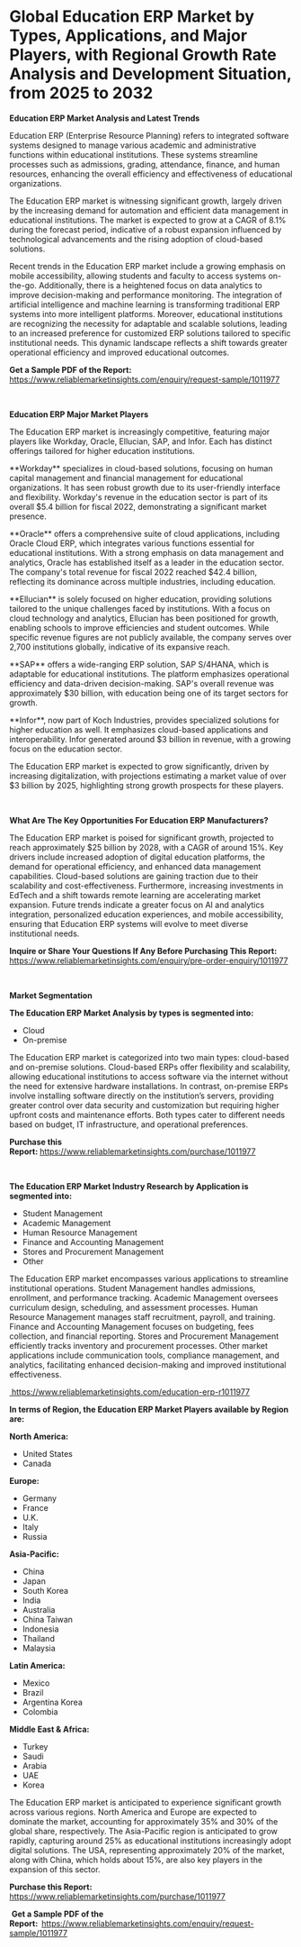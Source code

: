 <p><h1>Global Education ERP Market by Types, Applications, and Major Players, with Regional Growth Rate Analysis and Development Situation, from 2025 to 2032</h1></p><p><strong>Education ERP Market Analysis and Latest Trends</strong></p>
<p><p>Education ERP (Enterprise Resource Planning) refers to integrated software systems designed to manage various academic and administrative functions within educational institutions. These systems streamline processes such as admissions, grading, attendance, finance, and human resources, enhancing the overall efficiency and effectiveness of educational organizations.</p><p>The Education ERP market is witnessing significant growth, largely driven by the increasing demand for automation and efficient data management in educational institutions. The market is expected to grow at a CAGR of 8.1% during the forecast period, indicative of a robust expansion influenced by technological advancements and the rising adoption of cloud-based solutions. </p><p>Recent trends in the Education ERP market include a growing emphasis on mobile accessibility, allowing students and faculty to access systems on-the-go. Additionally, there is a heightened focus on data analytics to improve decision-making and performance monitoring. The integration of artificial intelligence and machine learning is transforming traditional ERP systems into more intelligent platforms. Moreover, educational institutions are recognizing the necessity for adaptable and scalable solutions, leading to an increased preference for customized ERP solutions tailored to specific institutional needs. This dynamic landscape reflects a shift towards greater operational efficiency and improved educational outcomes.</p></p>
<p><strong>Get a Sample PDF of the Report:&nbsp;</strong> <a href="https://www.reliablemarketinsights.com/enquiry/request-sample/1011977?utm_campaign=3318&utm_medium=2&utm_source=Github&utm_content=ia&utm_term=16042025&utm_id=education-erp">https://www.reliablemarketinsights.com/enquiry/request-sample/1011977</a></p>
<p>&nbsp;</p>
<p><strong>Education ERP Major Market Players</strong></p>
<p><p>The Education ERP market is increasingly competitive, featuring major players like Workday, Oracle, Ellucian, SAP, and Infor. Each has distinct offerings tailored for higher education institutions.</p><p>**Workday** specializes in cloud-based solutions, focusing on human capital management and financial management for educational organizations. It has seen robust growth due to its user-friendly interface and flexibility. Workday's revenue in the education sector is part of its overall $5.4 billion for fiscal 2022, demonstrating a significant market presence.</p><p>**Oracle** offers a comprehensive suite of cloud applications, including Oracle Cloud ERP, which integrates various functions essential for educational institutions. With a strong emphasis on data management and analytics, Oracle has established itself as a leader in the education sector. The company's total revenue for fiscal 2022 reached $42.4 billion, reflecting its dominance across multiple industries, including education.</p><p>**Ellucian** is solely focused on higher education, providing solutions tailored to the unique challenges faced by institutions. With a focus on cloud technology and analytics, Ellucian has been positioned for growth, enabling schools to improve efficiencies and student outcomes. While specific revenue figures are not publicly available, the company serves over 2,700 institutions globally, indicative of its expansive reach.</p><p>**SAP** offers a wide-ranging ERP solution, SAP S/4HANA, which is adaptable for educational institutions. The platform emphasizes operational efficiency and data-driven decision-making. SAP's overall revenue was approximately $30 billion, with education being one of its target sectors for growth.</p><p>**Infor**, now part of Koch Industries, provides specialized solutions for higher education as well. It emphasizes cloud-based applications and interoperability. Infor generated around $3 billion in revenue, with a growing focus on the education sector.</p><p>The Education ERP market is expected to grow significantly, driven by increasing digitalization, with projections estimating a market value of over $3 billion by 2025, highlighting strong growth prospects for these players.</p></p>
<p>&nbsp;</p>
<p><strong>What Are The Key Opportunities For Education ERP Manufacturers?</strong></p>
<p><p>The Education ERP market is poised for significant growth, projected to reach approximately $25 billion by 2028, with a CAGR of around 15%. Key drivers include increased adoption of digital education platforms, the demand for operational efficiency, and enhanced data management capabilities. Cloud-based solutions are gaining traction due to their scalability and cost-effectiveness. Furthermore, increasing investments in EdTech and a shift towards remote learning are accelerating market expansion. Future trends indicate a greater focus on AI and analytics integration, personalized education experiences, and mobile accessibility, ensuring that Education ERP systems will evolve to meet diverse institutional needs.</p></p>
<p><strong>Inquire or Share Your Questions If Any Before Purchasing This Report:</strong> <a href="https://www.reliablemarketinsights.com/enquiry/pre-order-enquiry/1011977?utm_campaign=3318&utm_medium=2&utm_source=Github&utm_content=ia&utm_term=16042025&utm_id=education-erp">https://www.reliablemarketinsights.com/enquiry/pre-order-enquiry/1011977</a></p>
<p>&nbsp;</p>
<p><strong>Market Segmentation</strong></p>
<p><strong>The Education ERP Market Analysis by types is segmented into:</strong></p>
<p><ul><li>Cloud</li><li>On-premise</li></ul></p>
<p><p>The Education ERP market is categorized into two main types: cloud-based and on-premise solutions. Cloud-based ERPs offer flexibility and scalability, allowing educational institutions to access software via the internet without the need for extensive hardware installations. In contrast, on-premise ERPs involve installing software directly on the institution’s servers, providing greater control over data security and customization but requiring higher upfront costs and maintenance efforts. Both types cater to different needs based on budget, IT infrastructure, and operational preferences.</p></p>
<p><strong>Purchase this Report:&nbsp;</strong><a href="https://www.reliablemarketinsights.com/purchase/1011977?utm_campaign=3318&utm_medium=2&utm_source=Github&utm_content=ia&utm_term=16042025&utm_id=education-erp">https://www.reliablemarketinsights.com/purchase/1011977</a></p>
<p>&nbsp;</p>
<p><strong>The Education ERP Market Industry Research by Application is segmented into:</strong></p>
<p><ul><li>Student Management</li><li>Academic Management</li><li>Human Resource Management</li><li>Finance and Accounting Management</li><li>Stores and Procurement Management</li><li>Other</li></ul></p>
<p><p>The Education ERP market encompasses various applications to streamline institutional operations. Student Management handles admissions, enrollment, and performance tracking. Academic Management oversees curriculum design, scheduling, and assessment processes. Human Resource Management manages staff recruitment, payroll, and training. Finance and Accounting Management focuses on budgeting, fees collection, and financial reporting. Stores and Procurement Management efficiently tracks inventory and procurement processes. Other market applications include communication tools, compliance management, and analytics, facilitating enhanced decision-making and improved institutional effectiveness.</p></p>
<p><a href="https://www.reliablemarketinsights.com/education-erp-r1011977?utm_campaign=3318&utm_medium=2&utm_source=Github&utm_content=ia&utm_term=16042025&utm_id=education-erp">&nbsp;https://www.reliablemarketinsights.com/education-erp-r1011977</a></p>
<p><strong>In terms of Region, the Education ERP Market Players available by Region are:</strong></p>
<p>
    <p> <strong> North America: </strong>
        <ul>
            <li>United States</li>
            <li>Canada</li>
        </ul>
        </p> 
    <p> <strong> Europe: </strong>
        <ul>
            <li>Germany</li>
            <li>France</li>
            <li>U.K.</li>
            <li>Italy</li>
            <li>Russia</li>
        </ul>
        </p> 
    <p> <strong> Asia-Pacific: </strong>
        <ul>
            <li>China</li>
            <li>Japan</li>
            <li>South Korea</li>
            <li>India</li>
            <li>Australia</li>
            <li>China Taiwan</li>
            <li>Indonesia</li>
            <li>Thailand</li>
            <li>Malaysia</li>
        </ul>
        </p> 
    <p> <strong> Latin America: </strong>
        <ul>
            <li>Mexico</li>
            <li>Brazil</li>
            <li>Argentina Korea</li>
            <li>Colombia</li>
        </ul>
        </p> 
    <p> <strong> Middle East & Africa: </strong>
        <ul>
            <li>Turkey</li>
            <li>Saudi</li>
            <li>Arabia</li>
            <li>UAE</li>
            <li>Korea</li>
        </ul>
    </p>
    </p>
<p><p>The Education ERP market is anticipated to experience significant growth across various regions. North America and Europe are expected to dominate the market, accounting for approximately 35% and 30% of the global share, respectively. The Asia-Pacific region is anticipated to grow rapidly, capturing around 25% as educational institutions increasingly adopt digital solutions. The USA, representing approximately 20% of the market, along with China, which holds about 15%, are also key players in the expansion of this sector.</p></p>
<p><strong>Purchase this Report: </strong><a href="https://www.reliablemarketinsights.com/purchase/1011977?utm_campaign=3318&utm_medium=2&utm_source=Github&utm_content=ia&utm_term=16042025&utm_id=education-erp">https://www.reliablemarketinsights.com/purchase/1011977</a></p>
<p>&nbsp;<strong>Get a Sample PDF of the Report:&nbsp;&nbsp;</strong><a href="https://www.reliablemarketinsights.com/enquiry/request-sample/1011977?utm_campaign=3318&utm_medium=2&utm_source=Github&utm_content=ia&utm_term=16042025&utm_id=education-erp">https://www.reliablemarketinsights.com/enquiry/request-sample/1011977</a></p>
<p><strong></strong></p>
<p><p></p><p></p><p></p></p>